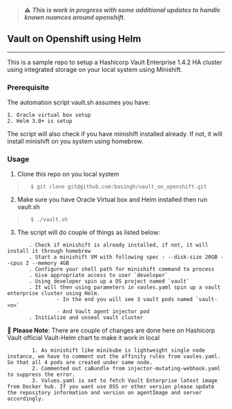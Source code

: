 

> :warning: ***This is work in progress with some additional updates to handle known nuances around openshift.***

## Vault on Openshift using Helm
-------------

This is a sample repo to setup a Hashicorp Vault Enterprise 1.4.2 HA cluster using integrated storage on your local system using Minishift. 


### Prerequisite
The automation script vault.sh assumes you have:

    1. Oracle virtual box setup
    2. Helm 3.0+ is setup

The script will also check if you have minishift installed already.
If not, it will install  minishift on you system using homebrew.

### Usage

1. Clone this repo on you local system

>       $ git clone git@github.com:basingh/vault_on_openshift.git

2. Make sure you have Oracle Virtual box and Helm installed then run vault.sh

>       $ ./vault.sh

3. The script will do couple of things as listed below:

```
       . Check if minishift is already installed, if not, it will install it through homebrew
       . Start a minishift VM with following spec : --disk-size 20GB --cpus 2 --memory 4GB
       . Configure your shell path for minishift command to process
       . Give appropriate access to user `developer`
       . Using developer spin up a OS project named `vault`
       . It will then using parameters in vaules.yaml spin up a vault enterprise cluster using Helm.
                - In the end you will see 3 vault pods named `vault-<n>`
                - And Vault agent injector pod
       . Initialize and unseal vault cluster
```

:eyes: **Please Note**: There are couple of changes are done here on Hashicorp Vault official Vault-Helm chart to make it work in local

```
        1. As minishift like minikube is lightweight single node instance, we have to comment out the affinity rules from vaules.yaml. So that all 4 pods are created under same node.
        2. Commented out caBundle from injector-mutating-webhook.yaml to suppress the error.
        3. Values.yaml is set to fetch Vault Enterprise latest image from Docker hub. If you want use OSS or other version please update the repository information and version on agentImage and server accordingly.
```

